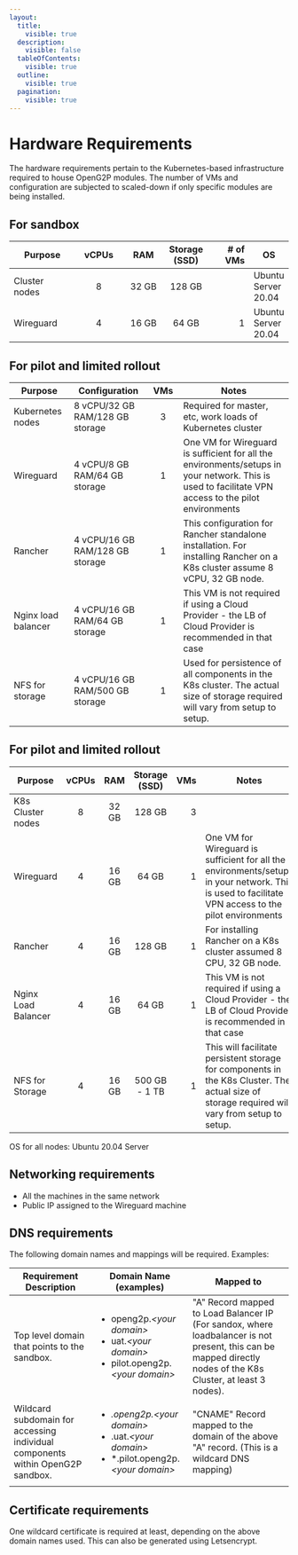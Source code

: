 ```yaml
---
layout:
  title:
    visible: true
  description:
    visible: false
  tableOfContents:
    visible: true
  outline:
    visible: true
  pagination:
    visible: true
---
```


# Hardware Requirements

The hardware requirements pertain to the Kubernetes-based infrastructure required to house OpenG2P modules. The number of VMs and configuration are subjected to scaled-down if only specific modules are being installed.

## For sandbox&#x20;

<table><thead><tr><th width="150">Purpose</th><th width="100" align="center">vCPUs</th><th width="105" align="center">RAM</th><th align="center">Storage (SSD)</th><th width="104" align="right"># of VMs</th><th>OS</th></tr></thead><tbody><tr><td>Cluster nodes</td><td align="center">8</td><td align="center">32 GB</td><td align="center">128 GB</td><td align="right"><p></p><p></p></td><td>Ubuntu Server 20.04</td></tr><tr><td>Wireguard</td><td align="center">4</td><td align="center">16 GB</td><td align="center">64 GB</td><td align="right">1</td><td>Ubuntu Server 20.04</td></tr></tbody></table>

## For pilot and limited rollout

<table><thead><tr><th width="139">Purpose</th><th width="262">Configuration</th><th width="79" align="center">VMs</th><th width="373">Notes</th></tr></thead><tbody><tr><td>Kubernetes nodes</td><td>8 vCPU/32 GB RAM/128 GB storage</td><td align="center">3</td><td>Required for master, etc, work loads of Kubernetes cluster</td></tr><tr><td>Wireguard</td><td>4 vCPU/8 GB RAM/64 GB storage</td><td align="center">1</td><td>One VM for Wireguard is sufficient for all the environments/setups in your network. This is used to facilitate VPN access to the pilot environments</td></tr><tr><td>Rancher</td><td>4 vCPU/16 GB RAM/128 GB storage</td><td align="center">1</td><td>This configuration for Rancher standalone installation. For installing Rancher on a K8s cluster assume 8 vCPU, 32 GB node.</td></tr><tr><td>Nginx load balancer</td><td>4 vCPU/16 GB RAM/64 GB storage</td><td align="center">1</td><td>This VM is not required if using a Cloud Provider - the LB of Cloud Provider is recommended in that case</td></tr><tr><td>NFS for storage</td><td>4 vCPU/16 GB RAM/500 GB storage</td><td align="center">1</td><td>Used for persistence of all components in the K8s cluster. The actual size of storage required will vary from setup to setup. </td></tr></tbody></table>

## For pilot and limited rollout

<table data-full-width="false"><thead><tr><th width="153">Purpose</th><th width="85" align="center">vCPUs</th><th width="90" align="center">RAM</th><th width="93" align="center">Storage (SSD)</th><th width="76" align="right">VMs</th><th width="418">Notes</th></tr></thead><tbody><tr><td>K8s Cluster nodes</td><td align="center">8</td><td align="center">32 GB</td><td align="center">128 GB</td><td align="right">3</td><td></td></tr><tr><td>Wireguard</td><td align="center">4</td><td align="center">16 GB</td><td align="center">64 GB</td><td align="right">1</td><td>One VM for Wireguard is sufficient for all the environments/setups in your network. This is used to facilitate VPN access to the pilot environments</td></tr><tr><td>Rancher</td><td align="center">4</td><td align="center">16 GB</td><td align="center">128 GB</td><td align="right">1</td><td>For installing Rancher on a K8s cluster assumed 8 CPU, 32 GB node.</td></tr><tr><td>Nginx Load Balancer</td><td align="center">4</td><td align="center">16 GB</td><td align="center">64 GB</td><td align="right">1</td><td>This VM is not required if using a Cloud Provider - the LB of Cloud Provider is recommended in that case</td></tr><tr><td>NFS for Storage</td><td align="center">4</td><td align="center">16 GB</td><td align="center">500 GB - 1 TB</td><td align="right">1</td><td>This will facilitate persistent storage for components in the K8s Cluster. The actual size of storage required will vary from setup to setup. </td></tr></tbody></table>

OS for all nodes:  Ubuntu 20.04 Server

## Networking requirements

* All the machines in the same network
* Public IP assigned to the Wireguard machine

## DNS requirements

The following domain names and mappings will be required. Examples:

| Requirement Description                                                        | Domain Name (examples)                                                                                                                                       | Mapped to                                                                                                                                                      |
| ------------------------------------------------------------------------------ | ------------------------------------------------------------------------------------------------------------------------------------------------------------ | -------------------------------------------------------------------------------------------------------------------------------------------------------------- |
| Top level domain that points to the sandbox.                                   | <p></p><ul><li>openg2p.<em>&#x3C;your domain></em></li><li>uat.<em>&#x3C;your domain></em></li><li>pilot.openg2p.<em>&#x3C;your domain></em></li></ul>       | "A" Record mapped to Load Balancer IP (For sandox, where loadbalancer is not present, this can be mapped directly nodes of the K8s Cluster, at least 3 nodes). |
| Wildcard subdomain for accessing individual components within OpenG2P sandbox. | <p></p><ul><li>*.openg2p.<em>&#x3C;your domain></em></li><li>*.uat.<em>&#x3C;your domain></em></li><li>*.pilot.openg2p.<em>&#x3C;your domain></em></li></ul> | "CNAME" Record mapped to the domain of the above "A" record. (This is a wildcard DNS mapping)                                                                  |

## Certificate requirements

One wildcard certificate is required at least, depending on the above domain names used. This can also be generated using Letsencrypt.

